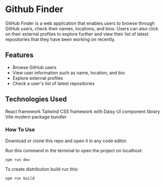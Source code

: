 # **Github Finder**

GitHub Finder is a web application that enables users to browse through GitHub users, check their names, locations, and bios. Users can also click on their external profiles to explore further and view their list of latest repositories that they have been working on recently.

## **Features**
<ul>
  <li>Browse GitHub users</li>
  <li>View user information such as name, location, and bio</li>
  <li>Explore external profiles</li>
  <li>Check a user's list of latest repositories</li>
</ul>

## **Technologies Used**
React framework
Tailwind CSS framework with Daisy UI component library
Vite modern package bundler

### **How To Use**

Download or clone this repo and open it in any code editor.

Run this command in the terminal to open the project on localhost:

```nmp
npm run dev
```

To create distribution build run this:

```npm
npm run build
```
